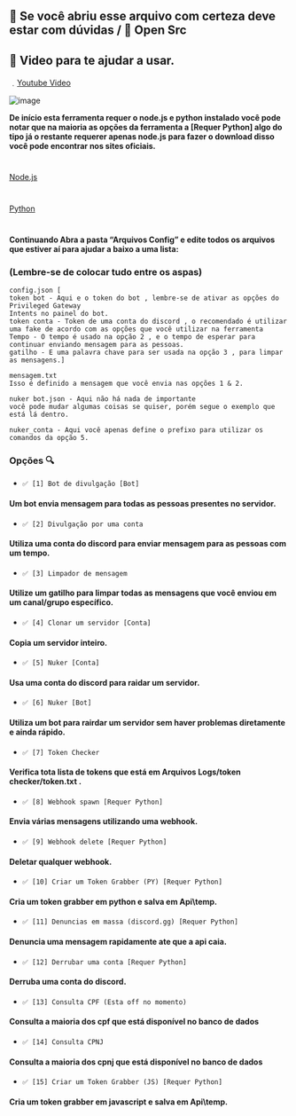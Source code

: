 ## 🎉 Se você abriu esse arquivo com certeza deve estar com dúvidas / 🎉 Open Src

## 🎉 Video para te ajudar a usar.
﹒[Youtube Video](https://youtu.be/kxyonibc_D8)

![image](https://cdn.discordapp.com/attachments/946637730316705844/946689040051228712/Screenshot_31.png)

**De início esta ferramenta requer o node.js e python instalado
você pode notar que na maioria as opções da ferramenta a [Requer Python] algo do tipo já o restante requerer apenas node.js
para fazer o download disso você pode encontrar nos sites oficiais.**

#
[Node.js](https://nodejs.org/en/download/)
#
[Python](https://www.python.org/downloads/)
#

**Continuando Abra a pasta “Arquivos Config” e 
edite todos os arquivos que estiver aí
para ajudar a baixo a uma lista:**

### (Lembre-se de colocar tudo entre os aspas)
```
config.json [
token bot - Aqui e o token do bot , lembre-se de ativar as opções do Privileged Gateway 
Intents no painel do bot.
token conta - Token de uma conta do discord , o recomendado é utilizar uma fake de acordo com as opções que você utilizar na ferramenta
Tempo - O tempo é usado na opção 2 , e o tempo de esperar para continuar enviando mensagem para as pessoas.
gatilho - E uma palavra chave para ser usada na opção 3 , para limpar as mensagens.]

mensagem.txt
Isso é definido a mensagem que você envia nas opções 1 & 2.

nuker bot.json - Aqui não há nada de importante
você pode mudar algumas coisas se quiser, porém segue o exemplo que está lá dentro.

nuker_conta - Aqui você apenas define o prefixo para utilizar os comandos da opção 5.
```

### Opções 🔍

* `✅ [1] Bot de divulgação [Bot]  `
#### Um bot envia mensagem para todas as pessoas presentes no servidor.

* `✅ [2] Divulgação por uma conta`
#### Utiliza uma conta do discord para enviar mensagem para as pessoas com um tempo.

* `✅ [3] Limpador de mensagem`
#### Utilize um gatilho para limpar todas as mensagens que você enviou em um canal/grupo específico.

* `✅ [4] Clonar um servidor [Conta]`
#### Copia um servidor inteiro.

* `✅ [5] Nuker [Conta]`
#### Usa uma conta do discord para raidar um servidor.

* `✅ [6] Nuker [Bot]  `
#### Utiliza um bot para rairdar um servidor sem haver problemas diretamente e ainda rápido.

* `✅ [7] Token Checker `
#### Verifica tota lista de tokens que está em Arquivos Logs/token checker/token.txt .

* `✅ [8] Webhook spawn [Requer Python]`
#### Envia várias mensagens utilizando uma webhook.

* `✅ [9] Webhook delete [Requer Python]`
#### Deletar qualquer webhook.

* `✅ [10] Criar um Token Grabber (PY) [Requer Python]`
#### Cria um token grabber em python e salva em Api\temp.

* `✅ [11] Denuncias em massa (discord.gg) [Requer Python]`
#### Denuncia uma mensagem rapidamente ate que a api caia.

* `✅ [12] Derrubar uma conta [Requer Python]`
#### Derruba uma conta do discord.

* `✅ [13] Consulta CPF (Esta off no momento)`
#### Consulta a maioria dos cpf que está disponível no banco de dados

* `✅ [14] Consulta CPNJ`
#### Consulta a maioria dos cpnj que está disponível no banco de dados

* `✅ [15] Criar um Token Grabber (JS) [Requer Python]`
#### Cria um token grabber em javascript e salva em Api\temp.
